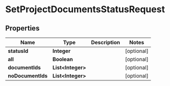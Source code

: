 

# SetProjectDocumentsStatusRequest


## Properties

| Name | Type | Description | Notes |
|------------ | ------------- | ------------- | -------------|
|**statusId** | **Integer** |  |  [optional] |
|**all** | **Boolean** |  |  [optional] |
|**documentIds** | **List&lt;Integer&gt;** |  |  [optional] |
|**noDocumentIds** | **List&lt;Integer&gt;** |  |  [optional] |



